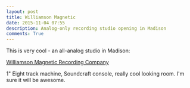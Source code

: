 ```yaml
---
layout: post
title: Williamson Magnetic
date: 2015-11-04 07:55 
description: Analog-only recording studio opening in Madison 
comments: True
---
```


This is very cool - an all-analog studio in Madison:

[Williamson Magnetic Recording Company](https://www.facebook.com/Williamson-Magnetic-Recording-Company-1587403494868153)

1" Eight track machine, Soundcraft console, really cool looking room. I'm sure it will be awesome.